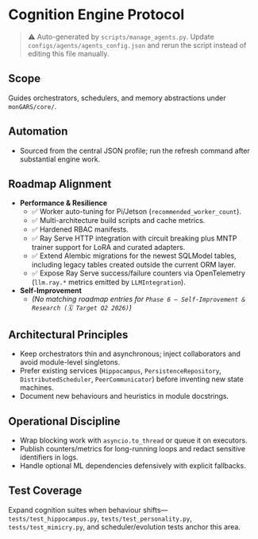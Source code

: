 # Cognition Engine Protocol

> ⚠️ Auto-generated by `scripts/manage_agents.py`. Update `configs/agents/agents_config.json` and rerun the script instead of editing this file manually.

## Scope

Guides orchestrators, schedulers, and memory abstractions under `monGARS/core/`.

## Automation

- Sourced from the central JSON profile; run the refresh command after substantial engine work.

## Roadmap Alignment

- **Performance & Resilience**
  - ✅ Worker auto-tuning for Pi/Jetson (`recommended_worker_count`).
  - ✅ Multi-architecture build scripts and cache metrics.
  - ✅ Hardened RBAC manifests.
  - ✅ Ray Serve HTTP integration with circuit breaking plus MNTP trainer support for LoRA and curated adapters.
  - ✅ Extend Alembic migrations for the newest SQLModel tables, including legacy tables created outside the current ORM layer.
  - ✅ Expose Ray Serve success/failure counters via OpenTelemetry (`llm.ray.*` metrics emitted by `LLMIntegration`).
- **Self-Improvement**
  - _(No matching roadmap entries for `Phase 6 – Self-Improvement & Research (🗓 Target Q2 2026)`)_

## Architectural Principles

- Keep orchestrators thin and asynchronous; inject collaborators and avoid module-level singletons.
- Prefer existing services (`Hippocampus`, `PersistenceRepository`, `DistributedScheduler`,
    `PeerCommunicator`) before inventing new state machines.
- Document new behaviours and heuristics in module docstrings.

## Operational Discipline

- Wrap blocking work with `asyncio.to_thread` or queue it on executors.
- Publish counters/metrics for long-running loops and redact sensitive identifiers in logs.
- Handle optional ML dependencies defensively with explicit fallbacks.

## Test Coverage

Expand cognition suites when behaviour shifts—`tests/test_hippocampus.py`,
`tests/test_personality.py`, `tests/test_mimicry.py`, and scheduler/evolution tests anchor this
area.
